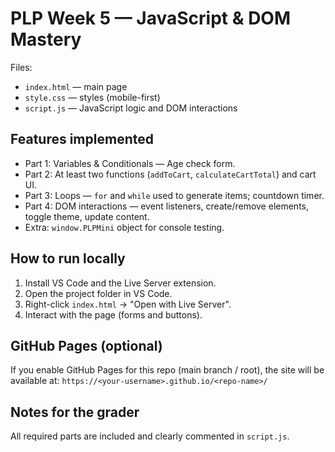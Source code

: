 # PLP Week 5 — JavaScript & DOM Mastery

Files:
- `index.html` — main page
- `style.css` — styles (mobile-first)
- `script.js` — JavaScript logic and DOM interactions

## Features implemented
- Part 1: Variables & Conditionals — Age check form.
- Part 2: At least two functions (`addToCart`, `calculateCartTotal`) and cart UI.
- Part 3: Loops — `for` and `while` used to generate items; countdown timer.
- Part 4: DOM interactions — event listeners, create/remove elements, toggle theme, update content.
- Extra: `window.PLPMini` object for console testing.

## How to run locally
1. Install VS Code and the Live Server extension.
2. Open the project folder in VS Code.
3. Right-click `index.html` → "Open with Live Server".
4. Interact with the page (forms and buttons).

## GitHub Pages (optional)
If you enable GitHub Pages for this repo (main branch / root), the site will be available at:
`https://<your-username>.github.io/<repo-name>/`

## Notes for the grader
All required parts are included and clearly commented in `script.js`.
